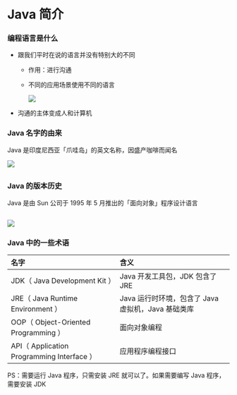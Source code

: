 # Java 简介

### 编程语言是什么

* 跟我们平时在说的语言并没有特别大的不同
  * 作用：进行沟通
  * 不同的应用场景使用不同的语言

    ![](https://upload-images.jianshu.io/upload_images/4334738-db075e7cd25109a7.png?imageMogr2/auto-orient/strip|imageView2/2/w/840)
* 沟通的主体变成人和计算机

### Java 名字的由来

Java 是印度尼西亚「爪哇岛」的英文名称，因盛产咖啡而闻名

![](https://upload-images.jianshu.io/upload_images/4334738-a6af2b84c2b57c8c.png?imageMogr2/auto-orient/strip|imageView2/2/w/1240)

## 

### Java 的版本历史

Java 是由 Sun 公司于 1995 年 5 月推出的「面向对象」程序设计语言

## 

![](https://upload-images.jianshu.io/upload_images/4334738-9788c5792dacfcd1.png?imageMogr2/auto-orient/strip|imageView2/2/w/360)

### Java 中的一些术语

| 名字 | 含义 |
| :--- | :--- |
| JDK（ Java Development Kit ） | Java 开发工具包，JDK 包含了 JRE |
| JRE（ Java Runtime Environment ） | Java 运行时环境，包含了 Java 虚拟机，Java 基础类库 |
| OOP（ Object-Oriented Programming ） | 面向对象编程 |
| API（ Application Programming Interface ） | 应用程序编程接口 |

PS：需要运行 Java 程序，只需安装 JRE 就可以了。如果需要编写 Java 程序，需要安装 JDK

